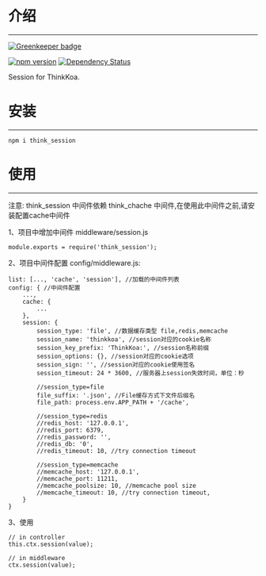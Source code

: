# 介绍
-----

[![Greenkeeper badge](https://badges.greenkeeper.io/thinkkoa/think_session.svg)](https://greenkeeper.io/)

[![npm version](https://badge.fury.io/js/think_session.svg)](https://badge.fury.io/js/think_session)
[![Dependency Status](https://david-dm.org/thinkkoa/think_session.svg)](https://david-dm.org/thinkkoa/think_session)

Session for ThinkKoa.

# 安装
-----

```
npm i think_session
```

# 使用
-----
注意: think\_session 中间件依赖 think\_chache 中间件,在使用此中间件之前,请安装配置cache中间件

1、项目中增加中间件 middleware/session.js
```
module.exports = require('think_session');
```

2、项目中间件配置 config/middleware.js:
```
list: [..., 'cache', 'session'], //加载的中间件列表
config: { //中间件配置
    ...,
    cache: {
        ...
    },
    session: {
        session_type: 'file', //数据缓存类型 file,redis,memcache
        session_name: 'thinkkoa', //session对应的cookie名称
        session_key_prefix: 'ThinkKoa:', //session名称前缀
        session_options: {}, //session对应的cookie选项
        session_sign: '', //session对应的cookie使用签名
        session_timeout: 24 * 3600, //服务器上session失效时间，单位：秒

        //session_type=file
        file_suffix: '.json', //File缓存方式下文件后缀名
        file_path: process.env.APP_PATH + '/cache',

        //session_type=redis
        //redis_host: '127.0.0.1',
        //redis_port: 6379,
        //redis_password: '',
        //redis_db: '0',
        //redis_timeout: 10, //try connection timeout

        //session_type=memcache
        //memcache_host: '127.0.0.1',
        //memcache_port: 11211,
        //memcache_poolsize: 10, //memcache pool size
        //memcache_timeout: 10, //try connection timeout,
    }
}
```

3、使用

```
// in controller
this.ctx.session(value);

// in middleware 
ctx.session(value);

```